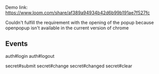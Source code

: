 Demo link: https://www.loom.com/share/af389a94934b42d6b99b191ae7f527fc

Сouldn't fulfill the requirement with the opening of the popup because openpopup isn't available in the current version of chrome 


## Events

auth#login
auth#logout

secret#submit
secret#change
secret#changed
secret#clear
